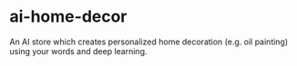 # ai-home-decor
An AI store which creates personalized home decoration (e.g. oil painting) using your words and deep learning.
